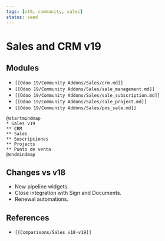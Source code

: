```yaml
---
tags: [v19, community, sales]
status: seed
---
```

# Sales and CRM v19

## Modules
- `[[Odoo 19/Community Addons/Sales/crm.md]]`
- `[[Odoo 19/Community Addons/Sales/sale_management.md]]`
- `[[Odoo 19/Community Addons/Sales/sale_subscription.md]]`
- `[[Odoo 19/Community Addons/Sales/sale_project.md]]`
- `[[Odoo 19/Community Addons/Sales/pos_sale.md]]`

```plantuml
@startmindmap
* Sales v19
** CRM
** Sales
** Suscripciones
** Projects
** Punto de venta
@endmindmap
```

## Changes vs v18
- New pipeline widgets.
- Close integration with Sign and Documents.
- Renewal automations.

## References
- `[[Comparisons/Sales v18-v19]]`





